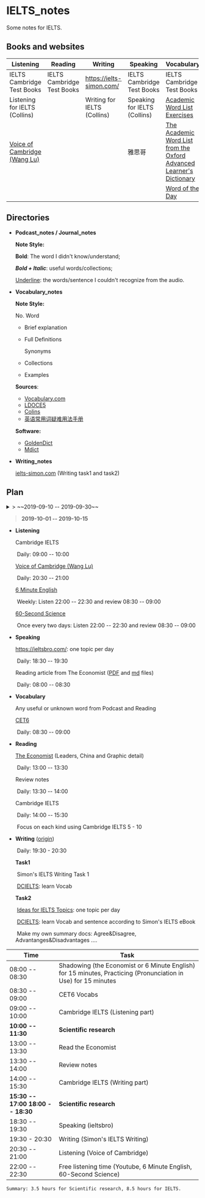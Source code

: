 # IELTS_notes

Some notes for IELTS.

## Books and websites


| Listening                                                    | Reading                    | Writing                     | Speaking                     | Vocabulary                                                   | Resources                                                    |
| ------------------------------------------------------------ | -------------------------- | --------------------------- | ---------------------------- | ------------------------------------------------------------ | ------------------------------------------------------------ |
| IELTS Cambridge Test Books                                   | IELTS Cambridge Test Books | https://ielts-simon.com/    | IELTS Cambridge Test Books   | IELTS Cambridge Test Books                                   | [BBC 6 minute learning English](http://www.bbc.co.uk/learningenglish/english/features/6-minute-english), [BBC NEWs](https://www.bbc.com/news), [60-Second Science](https://www.scientificamerican.com/podcast/60-second-science/) |
| Listening for IELTS (Collins)                                |                            | Writing for IELTS (Collins) | Speaking for IELTS (Collins) | [Academic Word List Exercises](https://dcielts.info/academic-word-list-exercises/) | [The Economist](https://www.economist.com/)                  |
| [Voice of Cambridge (Wang Lu)](https://weibo.com/ttarticle/p/show?id=2309404319052876149390) |                            |                             | 雅思哥                       | [The Academic Word List from the Oxford Advanced Learner's Dictionary](https://www.oxfordlearnersdictionaries.com/us/wordlist/english/academic/) | https://www.jimuenglish.com/ (listening podcast online)      |
|                                                              |                            |                             |                              | [Word of the Day](https://www.merriam-webster.com/word-of-the-day) |                                                              |

## Directories

- **Podcast_notes / Journal_notes**

  **Note Style:**

  **Bold**: The word I didn't know/understand;

  ***Bold + Italic***: useful words/collections;

  <ins>Underline</ins>: the words/sentence I couldn't recognize from the audio.

- **Vocabulary_notes**

  **Note Style:**

  No. Word

  - Brief explanation

  - Full Definitions

    Synonyms

  - Collections

  - Examples

  **Sources**:

  - [Vocabulary.com](https://www.vocabulary.com/)
  - [LDOCE5](https://www.ldoceonline.com/)
  - [Colins](https://www.collinsdictionary.com/)
  - [英语常用词疑难用法手册](https://book.douban.com/subject/5038844/)

  **Software:**

  - [GoldenDict](http://goldendict.org/)
  - [Mdict](https://www.mdict.cn/wp/?lang=en)
  
- **Writing_notes**

  [ielts-simon.com](https://ielts-simon.com/ielts-help-and-english-pr/) (Writing task1 and task2)

## Plan

<details>
<summary>> ~~2019-09-10 -- 2019-09-30~~</summary>
<p>

- **Listening**

  [Voice of Cambridge (Wang Lu)](https://weibo.com/ttarticle/p/show?id=2309404319052876149390)

  ​		Daily: 21:00 -- 22:00

  [Word of the Day](https://www.merriam-webster.com/word-of-the-day)
  
  ​		Daily: Listen 23:00 -- 23:30 and review 08:30 -- 09:00
  
  [6 Minute English](http://www.bbc.co.uk/learningenglish/english/features/6-minute-english)
  
  ​		Weekly: Listen 22:00 -- 22:30 and review 08:30 -- 09:00
  
  [60-Second Science](https://www.scientificamerican.com/podcast/60-second-science/)
  
  ​		Once every two days: Listen 22:00 -- 22:30 and review 08:30 -- 09:00
  
- **Speaking**
  
  [BBC pronunciation](http://www.bbc.co.uk/learningenglish/english/features/pronunciation)
  
  ​		Daily: 18:30 -- 19:00
  
  Reading article from The Economist ([PDF](https://github.com/nailperry-zd/The-Economist) and [md](https://github.com/fredliu168/TheEconomist) files)
  
  ​		Daily: 08:00 -- 08:30
  
- **Vocabulary**
  
  Merriam-Webster's Vocabulary Builder
  
  ​		Daily: 08:30 -- 09:00
  
  Any useful or unknown word from Podcast and Reading
  
  ​		Daily: 08:30 -- 09:00
  
- **Reading**
  
  [The Economist](https://github.com/nailperry-zd/The-Economist) (Leaders, China and Graphic detail)
  
  ​		Daily: 13:00 -- 13:30
  
  Review notes
  
  ​		Daily: 13:30 -- 14:00

</p>
</details>

>  **2019-10-01 -- 2019-10-15**

- **Listening**

  Cambridge IELTS

  ​		Daily: 09:00 -- 10:00

  [Voice of Cambridge (Wang Lu)](https://weibo.com/ttarticle/p/show?id=2309404319052876149390)
  
  ​		Daily: 20:30 -- 21:00
  
  [6 Minute English](http://www.bbc.co.uk/learningenglish/english/features/6-minute-english)
  
  ​		Weekly: Listen 22:00 -- 22:30 and review 08:30 -- 09:00
  
  [60-Second Science](https://www.scientificamerican.com/podcast/60-second-science/)
  
  ​		Once every two days: Listen 22:00 -- 22:30 and review 08:30 -- 09:00
  
- **Speaking**
  
  https://ieltsbro.com/: one topic per day
  
  ​		Daily: 18:30 -- 19:30
  
  Reading article from The Economist ([PDF](https://github.com/nailperry-zd/The-Economist) and [md](https://github.com/fredliu168/TheEconomist) files)
  
  ​		Daily: 08:00 -- 08:30
  
- **Vocabulary**
  
  Any useful or unknown word from Podcast and Reading
  
  [CET6](https://github.com/mahavivo/english-wordlists)
  
  ​		Daily: 08:30 -- 09:00
  
- **Reading**
  
  [The Economist](https://github.com/nailperry-zd/The-Economist) (Leaders, China and Graphic detail)
  
  ​		Daily: 13:00 -- 13:30
  
  Review notes
  
  ​		Daily: 13:30 -- 14:00
  
  Cambridge IELTS
  
  ​		Daily: 14:00 -- 15:30
  
  ​		Focus on each kind using Cambridge IELTS 5 - 10
  
- **Writing** ([origin](https://www.zhihu.com/question/19880155/answer/53848867))

  ​		Daily: 19:30 - 20:30

  **Task1**

  ​		Simon's IELTS Writing Task 1

  ​        [DCIELTS](https://dcielts.info/): learn Vocab

  **Task2**

  ​		[Ideas for IELTS Topics](https://ielts-simon.com/ielts-help-and-english-pr/ielts-ebook.html): one topic per day

  ​		[DCIELTS](https://dcielts.info/): learn Vocab and sentence according to Simon's IELTS eBook

  ​		Make my own summary docs: Agree&Disagree, Advantanges&Disadvantages ....

| Time                              | Task                                                         |
| --------------------------------- | ------------------------------------------------------------ |
| 08:00 -- 08:30                    | Shadowing (the Economist or 6 Minute English) for 15 minutes, Practicing (Pronunciation in Use) for 15 minutes |
| 08:30 -- 09:00                    | CET6 Vocabs                                                  |
| 09:00 -- 10:00                    | Cambridge IELTS (Listening part)                             |
| **10:00 -- 11:30**                | **Scientific research**                                      |
| 13:00 -- 13:30                    | Read the Economist                                           |
| 13:30 -- 14:00                    | Review notes                                                 |
| 14:00 -- 15:30                    | Cambridge IELTS (Writing part)                               |
| **15:30 -- 17:00 18:00 -- 18:30** | **Scientific research**                                      |
| 18:30 -- 19:30                    | Speaking (ieltsbro)                                          |
| 19:30 - 20:30                     | Writing (Simon's IELTS Writing)                              |
| 20:30 -- 21:00                    | Listening (Voice of Cambridge)                               |
| 22:00 -- 22:30                    | Free listening time (Youtube, 6 Minute English, 60-Second Science) |

`Summary: 3.5 hours for Scientific research, 8.5 hours for IELTS.`